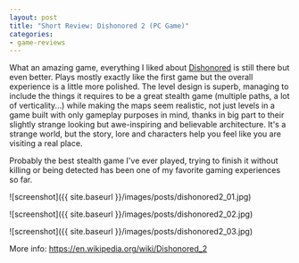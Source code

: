 ```yaml
---
layout: post
title: "Short Review: Dishonored 2 (PC Game)"
categories:
- game-reviews
---
```


<p>
What an amazing game, everything I liked about <a href="http://blog.binarynonsense.com/2018/02/03/short-review-dishonored-pc/">Dishonored</a> is still there but even better. Plays mostly exactly like the first game but the overall experience is a little more polished. The level design is superb, managing to include the things it requires to be a great stealth game (multiple paths, a lot of verticality...) while making the maps seem realistic, not just levels in a game built with only gameplay purposes in mind, thanks in big part to their slightly strange looking but awe-inspiring and believable architecture. It's a strange world, but the story, lore and characters help you feel like you are visiting a real place.
</p>

<p>
Probably the best stealth game I've ever played, trying to finish it without killing or being detected has been one of my favorite gaming experiences so far.
</p>


![screenshot]({{ site.baseurl }}/images/posts/dishonored2_01.jpg)

![screenshot]({{ site.baseurl }}/images/posts/dishonored2_02.jpg)

![screenshot]({{ site.baseurl }}/images/posts/dishonored2_03.jpg)


<p>More info: <a href="https://en.wikipedia.org/wiki/Dishonored_2">https://en.wikipedia.org/wiki/Dishonored_2</a><p>